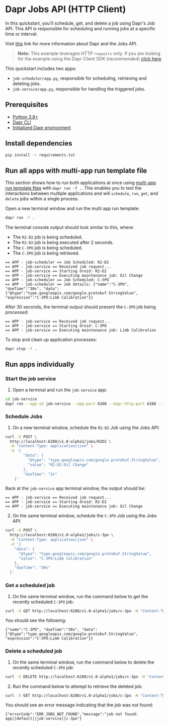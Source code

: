 # Dapr Jobs API (HTTP Client)

In this quickstart, you'll schedule, get, and delete a job using Dapr's Job API. This API is responsible for scheduling and running jobs at a specific time or interval.

Visit [this](https://docs.dapr.io/developing-applications/building-blocks/jobs/) link for more information about Dapr and the Jobs API.

> **Note:** This example leverages HTTP `requests` only. If you are looking for the example using the Dapr Client SDK (recommended) [click here](../sdk/).

This quickstart includes two apps:

- `job-scheduler/app.py`, responsible for scheduling, retrieving and deleting jobs.
- `job-service/app.py`, responsible for handling the triggered jobs.

## Prerequisites

- [Python 3.8+](https://www.python.org/downloads/)
- [Dapr CLI](https://docs.dapr.io/getting-started/install-dapr-cli/)
- [Initialized Dapr environment](https://docs.dapr.io/getting-started/install-dapr-selfhost/)

## Install dependencies

```bash
pip install -r requirements.txt
```

## Run all apps with multi-app run template file

This section shows how to run both applications at once using [multi-app run template files](https://docs.dapr.io/developing-applications/local-development/multi-app-dapr-run/multi-app-overview/) with `dapr run -f .`. This enables you to test the interactions between multiple applications and will `schedule`, `run`, `get`, and `delete` jobs within a single process.

Open a new terminal window and run the multi app run template:

```bash
dapr run -f .
```

The terminal console output should look similar to this, where:

- The `R2-D2` job is being scheduled.
- The `R2-D2` job is being executed after 2 seconds.
- The `C-3PO` job is being scheduled.
- The `C-3PO` job is being retrieved.

```text
== APP - job-scheduler == Job Scheduled: R2-D2
== APP - job-service == Received job request...
== APP - job-service == Starting droid: R2-D2
== APP - job-service == Executing maintenance job: Oil Change
== APP - job-scheduler == Job Scheduled: C-3PO
== APP - job-scheduler == Job details: {"name":"C-3PO", "dueTime":"30s", "data":{"@type":"type.googleapis.com/google.protobuf.StringValue", "expression":"C-3PO:Limb Calibration"}}
```

After 30 seconds, the terminal output should present the `C-3PO` job being processed:

```text
== APP - job-service == Received job request...
== APP - job-service == Starting droid: C-3PO
== APP - job-service == Executing maintenance job: Limb Calibration
```

To stop and clean up application processes:

```bash
dapr stop -f .
```

## Run apps individually

### Start the job service

1. Open a terminal and run the `job-service` app:

```bash
cd job-service
dapr run --app-id job-service --app-port 6200 --dapr-http-port 6280 -- python app.py
```

### Schedule Jobs

1. On a new terminal window, schedule the `R2-D2` Job using the Jobs API:

```bash
curl -X POST \
  http://localhost:6280/v1.0-alpha1/jobs/R2D2 \
  -H "Content-Type: application/json" \
  -d '{
        "data": {
          "@type": "type.googleapis.com/google.protobuf.StringValue",
          "value": "R2-D2:Oil Change"
        },
        "dueTime": "2s"
    }'
```

Back at the `job-service` app terminal window, the output should be:

```text
== APP - job-service == Received job request...
== APP - job-service == Starting droid: R2-D2
== APP - job-service == Executing maintenance job: Oil Change
```

2. On the same terminal window, schedule the `C-3PO` Job using the Jobs API:

```bash
curl -X POST \
  http://localhost:6280/v1.0-alpha1/jobs/c-3po \
  -H "Content-Type: application/json" \
  -d '{
    "data": {
      "@type": "type.googleapis.com/google.protobuf.StringValue",
      "value": "C-3PO:Limb Calibration"
    },
    "dueTime": "30s"
  }'
```

### Get a scheduled job

1. On the same terminal window, run the command below to get the recently scheduled `C-3PO` job:

```bash
curl -X GET http://localhost:6280/v1.0-alpha1/jobs/c-3po -H "Content-Type: application/json"
```

You should see the following:

```text
{"name":"C-3PO", "dueTime":"30s", "data":{"@type":"type.googleapis.com/google.protobuf.StringValue", "expression":"C-3PO:Limb Calibration"}}
```

### Delete a scheduled job

1. On the same terminal window, run the command below to delete the recently scheduled `C-3PO` job:

```bash
curl -X DELETE http://localhost:6280/v1.0-alpha1/jobs/c-3po -H "Content-Type: application/json"
```

2. Run the command below to attempt to retrieve the deleted job:

```bash
curl -X GET http://localhost:6280/v1.0-alpha1/jobs/c-3po -H "Content-Type: application/json"
```

You should see an error message indicating that the job was not found:

```text
{"errorCode":"ERR_JOBS_NOT_FOUND","message":"job not found: app||default||job-service||c-3po"}
```